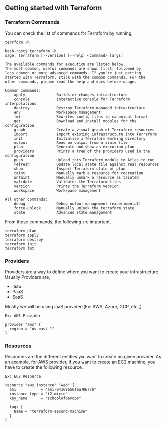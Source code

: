 ## Getting started with Terraform

### Terraform Commands

You can check the list of commands for Terraform by running, 

`terrform -h`

```
bash-root$ terraform -h
sage: terraform [--version] [--help] <command> [args]

The available commands for execution are listed below.
The most common, useful commands are shown first, followed by
less common or more advanced commands. If you're just getting
started with Terraform, stick with the common commands. For the
other commands, please read the help and docs before usage.

Common commands:
    apply              Builds or changes infrastructure
    console            Interactive console for Terraform interpolations
    destroy            Destroy Terraform-managed infrastructure
    env                Workspace management
    fmt                Rewrites config files to canonical format
    get                Download and install modules for the configuration
    graph              Create a visual graph of Terraform resources
    import             Import existing infrastructure into Terraform
    init               Initialize a Terraform working directory
    output             Read an output from a state file
    plan               Generate and show an execution plan
    providers          Prints a tree of the providers used in the configuration
    push               Upload this Terraform module to Atlas to run
    refresh            Update local state file against real resources
    show               Inspect Terraform state or plan
    taint              Manually mark a resource for recreation
    untaint            Manually unmark a resource as tainted
    validate           Validates the Terraform files
    version            Prints the Terraform version
    workspace          Workspace management

All other commands:
    debug              Debug output management (experimental)
    force-unlock       Manually unlock the terraform state
    state              Advanced state management
```

From those commands, the following are important.
```
terraform plan
terraform apply
terraform destroy
terraform init
terraform fmt
```
### Providers
Providers are a way to define where you want to create your infrastructure. Usually Providers are,

  * IaaS
  * PaaS
  * SaaS

Mostly we will be using IaaS providers(Ex: AWS, Azure, GCP, etc.,)

`Ex: AWS Provider`

```
provider "aws" {
  region = "us-east-1"
}
```

### Resources
Resources are the different entities you want to create on given provider. As an example, for AWS provider, if you want to create an EC2 machine, you have to create the following resource.

`Ex: EC2 Resource`

```
resource "aws_instance" "web" {
  ami           = "ami-04169656fea786776"
  instance_type = "t2.micro"
  key_name      = "schoolofdevops"

  tags {
    Name = "terraform-second-machine"
  }
}
```


